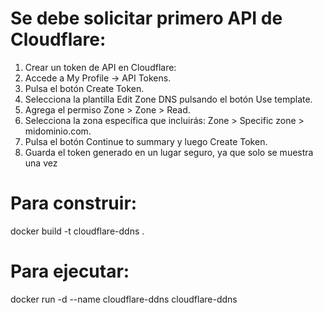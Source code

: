 # Se debe solicitar primero API de Cloudflare:

1. Crear un token de API en Cloudflare:
2. Accede a My Profile → API Tokens.
3. Pulsa el botón Create Token.
4. Selecciona la plantilla Edit Zone DNS pulsando el botón Use template.
5. Agrega el permiso Zone > Zone > Read.
6. Selecciona la zona específica que incluirás: Zone > Specific zone > midominio.com.
7. Pulsa el botón Continue to summary y luego Create Token.
8. Guarda el token generado en un lugar seguro, ya que solo se muestra una vez

# Para construir:
docker build -t cloudflare-ddns .

# Para ejecutar:
docker run -d --name cloudflare-ddns cloudflare-ddns
